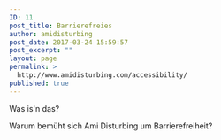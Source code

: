```yaml
---
ID: 11
post_title: Barrierefreies
author: amidisturbing
post_date: 2017-03-24 15:59:57
post_excerpt: ""
layout: page
permalink: >
  http://www.amidisturbing.com/accessibility/
published: true
---
```

Was is'n das?

Warum bemüht sich Ami Disturbing um Barrierefreiheit?